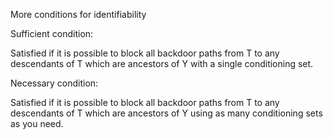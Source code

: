 More conditions for identifiability

Sufficient condition:

Satisfied if it is possible to block all backdoor paths from T to any descendants of T which are ancestors of Y with a single conditioning set.

Necessary condition:

Satisfied if it is possible to block all backdoor paths from T to any descendants of T which are ancestors of Y using as many conditioning sets as you need.
